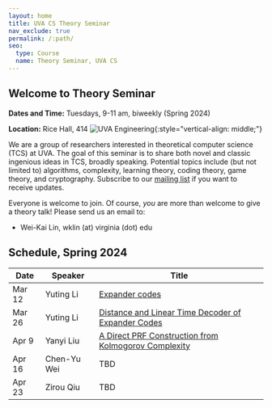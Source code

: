 ```yaml
---
layout: home
title: UVA CS Theory Seminar
nav_exclude: true
permalink: /:path/
seo:
  type: Course
  name: Theory Seminar, UVA CS
---
```


Welcome to Theory Seminar
----------------------------------------
**Dates and Time:** Tuesdays, 9-11 am, biweekly (Spring 2024)

**Location:** Rice Hall, 414 
![UVA Engineering](assets/images/uva-eng.png){:style="vertical-align: middle;"}

We are a group of researchers interested in theoretical computer science (TCS) at UVA.
The goal of this seminar is to share both novel and classic ingenious ideas 
in TCS, broadly speaking.
Potential topics include (but not limited to) algorithms, complexity,
learning theory, coding theory, game theory, and cryptography.
Subscribe to our [mailing list](https://lists.virginia.edu/sympa/info/cs-theory-seminar) if you want to receive updates.

Everyone is welcome to join.
Of course, *you* are more than welcome to give a theory talk! 
Please send us an email to:

- Wei-Kai Lin, wklin (at) virginia (dot) edu

Schedule, Spring 2024
----------------------------------------

|Date    |Speaker               |Title                                    |
|--------|----------------------|-----------------------------------------|
|Mar 12  |Yuting Li             |[Expander codes](20240312-expander-codes.md)                            |
|Mar 26  |Yuting Li             |[Distance and Linear Time Decoder of Expander Codes](20240326-linear-time-expander-codes.md)             |
|Apr 9   |Yanyi Liu             |[A Direct PRF Construction from Kolmogorov Complexity](20240409-prf-from-kolm.md)                            |
|Apr 16  |Chen-Yu Wei           |TBD                            |
|Apr 23  |Zirou Qiu             |TBD                            |
